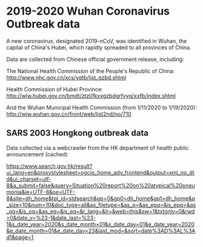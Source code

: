 # 2019-2020 Wuhan Coronavirus Outbreak data

A new coronavirus, designated 2019-nCoV, was identified in Wuhan, the capital of China's Hubei, which rapidly spreaded to all provinces of China.  

Data are collected from Chinese official government release, including: 

The National Health Commission of the People's Republic of China: http://www.nhc.gov.cn/xcs/yqtb/list_gzbd.shtml

Health Commission of Hubei Province: http://wjw.hubei.gov.cn/bmdt/ztzl/fkxxgzbdgrfyyq/xxfb/index.shtml

And the Wuhan Municipal Health Commission (from 1/11/2020 to 1/19/2020): http://wjw.wuhan.gov.cn/front/web/list2nd/no/710

## SARS 2003 Hongkong outbreak data 

Data collected via a webcrawler from the HK department of health public announcement (cached) 

https://www.search.gov.hk/result?ui_lang=en&proxystylesheet=ogcio_home_adv_frontend&output=xml_no_dtd&ui_charset=utf-8&a_submit=false&query=Situation%20report%20on%20atypical%20pneumonia&ie=UTF-8&oe=UTF-8&site=dh_home&tpl_id=stdsearch&gp=0&gp0=dh_home&gp1=dh_home&p_size=10&num=10&doc_type=all&as_filetype=&as_q=&as_epq=&is_epq=&as_oq=&is_oq=&as_eq=&is_eq=&r_lang=&lr=&web=this&sw=1&txtonly=0&rwd=0&date_v=%23-1&date_last=%23-1&s_date_year=2020&s_date_month=01&s_date_day=01&e_date_year=2020&e_date_month=01&e_date_day=23&last_mod=&sort=date%3AD%3AL%3Ad1&page=1
